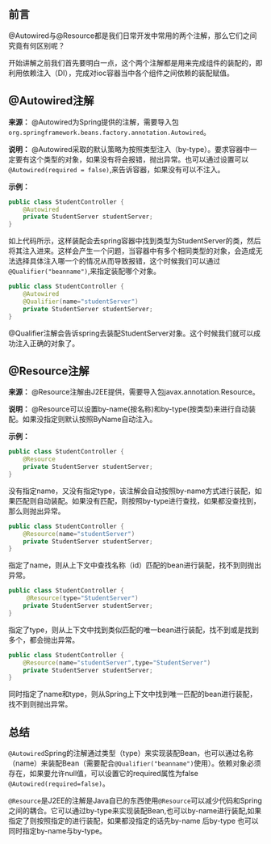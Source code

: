 ## 前言
@Autowired与@Resource都是我们日常开发中常用的两个注解，那么它们之间究竟有何区别呢？

开始讲解之前我们首先要明白一点，这个两个注解都是用来完成组件的装配的，即利用依赖注入（DI），完成对ioc容器当中各个组件之间依赖的装配赋值。

## @Autowired注解
**来源：** @Autowired为Spring提供的注解，需要导入包`org.springframework.beans.factory.annotation.Autowired`。

**说明：** @Autowired采取的默认策略为按照类型注入（by-type）。要求容器中一定要有这个类型的对象，如果没有将会报错，抛出异常。也可以通过设置可以`@Autowired(required = false)`,来告诉容器，如果没有可以不注入。

**示例：**
```java
public class StudentController {
    @Autowired
    private StudentServer studentServer; 
}
```
如上代码所示，这样装配会去spring容器中找到类型为StudentServer的类，然后将其注入进来。这样会产生一个问题，当容器中有多个相同类型的对象，会造成无法选择具体注入哪一个的情况从而导致报错，这个时候我们可以通过`@Qualifier("beanname")`,来指定装配哪个对象。
```java
public class StudentController {
    @Autowired
    @Qualifier(name="studentServer")    
    private StudentServer studentServer; 
}
```
@Qualifier注解会告诉spring去装配StudentServer对象。这个时候我们就可以成功注入正确的对象了。

## @Resource注解
**来源：** @Resource注解由J2EE提供，需要导入包javax.annotation.Resource。

**说明：** @Resource可以设置by-name(按名称)和by-type(按类型)来进行自动装配。如果没指定则默认按照ByName自动注入。

**示例：**
```java
public class StudentController {
    @Resource  
    private StudentServer studentServer; 
}
```

没有指定name，又没有指定type，该注解会自动按照by-name方式进行装配，如果匹配则自动装配。如果没有匹配，则按照by-type进行查找，如果都没查找到，那么则抛出异常。
```java
public class StudentController {
    @Resource(name="studentServer")  
    private StudentServer studentServer; 
}
```

指定了name，则从上下文中查找名称（id）匹配的bean进行装配，找不到则抛出异常。
```java
public class StudentController {
     @Resource(type="StudentServer")   
    private StudentServer studentServer; 
}
```
指定了type，则从上下文中找到类似匹配的唯一bean进行装配，找不到或是找到多个，都会抛出异常。
```java
public class StudentController {
    @Resource(name="studentServer",type="StudentServer")  
    private StudentServer studentServer; 
}
```

同时指定了name和type，则从Spring上下文中找到唯一匹配的bean进行装配，找不到则抛出异常。

## 总结
`@Autowired`Spring的注解通过类型（type）来实现装配Bean，也可以通过名称（name）来装配Bean（需要配合`@Qualifier("beanname")`使用）。依赖对象必须存在，如果要允许null值，可以设置它的required属性为false `@Autowired(required=false)`。

`@Resource`是J2EE的注解是Java自已的东西使用`@Resource`可以减少代码和Spring之间的耦合。它可以通过by-type来实现装配Bean,也可以by-name进行装配,如果指定了则按照指定的进行装配，如果都没指定的话先by-name 后by-type 也可以同时指定by-name与by-type。